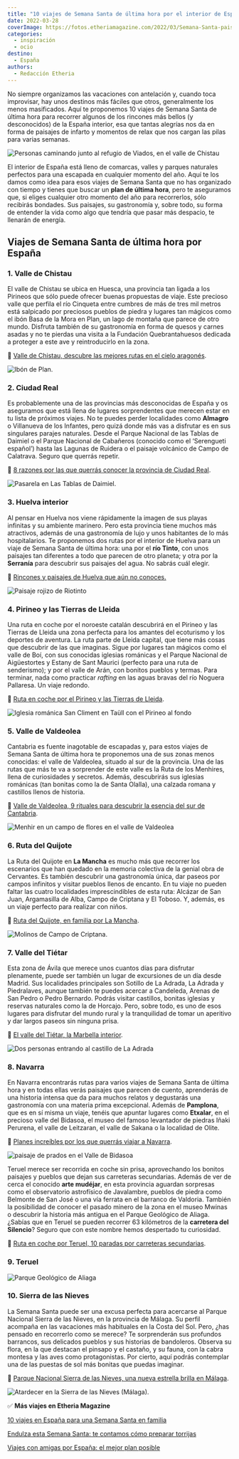 ```yaml
---
title: "10 viajes de Semana Santa de última hora por el interior de España"
date: 2022-03-28
coverImage: https://fotos.etheriamagazine.com/2022/03/Semana-Santa-paisajes-del-valle-del-Bidasoa.jpg
categories: 
  - inspiración
  - ocio
destino: 
  - España
authors: 
  - Redacción Etheria
---
```


No siempre organizamos las vacaciones con antelación y, cuando toca improvisar, hay unos 
destinos más fáciles que otros, generalmente los menos masificados. Aquí te proponemos 
10 viajes de Semana Santa de última hora para recorrer algunos de los rincones más 
bellos (y desconocidos) de la España interior, esa que tantas alegrías nos da en forma 
de paisajes de infarto y momentos de relax que nos cargan las pilas para varias semanas. 

![Personas caminando junto al refugio de Viados, en el valle de Chistau](https://fotos.etheriamagazine.com/2022/03/Semana-Santa-valle-chistau-Bordas-refugio-de-VIADOS.jpg "Senderismo en el valle de Chistau, un planazo en Semana Santa.")

El interior de España está lleno de comarcas, valles y parques naturales perfectos para 
una escapada en cualquier momento del año. Aquí te los damos como idea para esos viajes 
de Semana Santa que no has organizado con tiempo y tienes que buscar un **plan de última 
hora**, pero te aseguramos que, si eliges cualquier otro momento del año para 
recorrerlos, sólo recibirás bondades. Sus paisajes, su gastronomía y, sobre todo, su 
forma de entender la vida como algo que tendría que pasar más despacio, te llenarán de 
energía. 

## Viajes de Semana Santa de última hora por España

### 1\. Valle de Chistau

El valle de Chistau se ubica en Huesca, una provincia tan ligada a los Pirineos que sólo 
puede ofrecer buenas propuestas de viaje. Este precioso valle que perfila el río 
Cinqueta entre cumbres de más de tres mil metros está salpicado por preciosos pueblos de 
piedra y lugares tan mágicos como el ibón Basa de la Mora en Plan, un lago de montaña 
que parece de otro mundo. Disfruta también de su gastronomía en forma de quesos y carnes 
asadas y no te pierdas una visita a la Fundación Quebrantahuesos dedicada a proteger a 
este ave y reintroducirlo en la zona. 

📍 [Valle de Chistau, descubre las mejores rutas en el cielo 
aragonés](https://etheriamagazine.com/2021/12/07/valle-de-chistau-huesca/). 

![Ibón de Plan.](https://fotos.etheriamagazine.com/2022/03/Semana-Santa-valle-Chistau-Ibon-de-Plan.jpg "Ibón de Plan.")

### 2\. Ciudad Real

Es probablemente una de las provincias más desconocidas de España y os aseguramos que 
está llena de lugares sorprendentes que merecen estar en tu lista de próximos viajes. No 
te puedes perder localidades como **Almagro** o Villanueva de los Infantes, pero quizá 
donde más vas a disfrutar es en sus singulares parajes naturales. Desde el Parque 
Nacional de las Tablas de Daimiel o el Parque Nacional de Cabañeros (conocido como el 
‘Serengueti español’) hasta las Lagunas de Ruidera o el paisaje volcánico de Campo de 
Calatrava. Seguro que querrás repetir. 

📍 [8 razones por las que querrás conocer la provincia de Ciudad 
Real](https://etheriamagazine.com/2020/11/10/mejores-rutas-en-ciudad-real/). 

![Pasarela en Las Tablas de Daimiel.](https://fotos.etheriamagazine.com/2022/03/Semana-Santa-ciudad-real-Tablas-de-Daimiel.jpg "Amanecer en Las Tablas de Daimiel (Ciudad Real).")

### 3\. Huelva interior

Al pensar en Huelva nos viene rápidamente la imagen de sus playas infinitas y su 
ambiente marinero. Pero esta provincia tiene muchos más atractivos, además de una 
gastronomía de lujo y unos habitantes de lo más hospitalarios. Te proponemos dos rutas 
por el interior de Huelva para un viaje de Semana Santa de última hora: una por el **río 
Tinto**, con unos paisajes tan diferentes a todo que parecen de otro planeta; y otra por 
la **Serranía** para descubrir sus paisajes del agua. No sabrás cuál elegir. 

📍 [Rincones y paisajes de Huelva que aún no 
conoces.](https://etheriamagazine.com/2022/03/21/rincones-desconocidos-de-huelva-provincia/) 

![Paisaje rojizo de Riotinto](https://fotos.etheriamagazine.com/2022/03/Semana-Santa-Viajar-a-Marte-Huelva.jpg "Viajar a Marte sin salir de Huelva. © Yolanda Cardo")

### 4\. Pirineo y las Tierras de Lleida

Una ruta en coche por el noroeste catalán descubrirá en el Pirineo y las Tierras de 
Lleida una zona perfecta para los amantes del ecoturismo y los deportes de aventura. La 
ruta parte de Lleida capital, que tiene más cosas que descubrir de las que imaginas. 
Sigue por lugares tan mágicos como el valle de Boí, con sus conocidas iglesias románicas 
y el Parque Nacional de Aigüestortes y Estany de Sant Maurici (perfecto para una ruta de 
senderismo); y por el valle de Arán, con bonitos pueblos y termas. Para terminar, nada 
como practicar _rafting_ en las aguas bravas del río Noguera Pallaresa. Un viaje 
redondo. 

📍 [Ruta en coche por el Pirineo y las Tierras de 
Lleida](https://etheriamagazine.com/2022/02/07/ruta-en-coche-pirineo-tierras-lleida/). 

![Iglesia románica San Climent en Taüll con el Pirineo al fondo](https://fotos.etheriamagazine.com/2022/03/Semana-Santa-Taull-iglesia-de-Sant-Climent.jpg "Iglesia de Sant Climent, en Taüll. © Pedro Grifol")

### 5\. Valle de Valdeolea

Cantabria es fuente inagotable de escapadas y, para estos viajes de Semana Santa de 
última hora te proponemos una de sus zonas menos conocidas: el valle de Valdeolea, 
situado al sur de la provincia. Una de las rutas que más te va a sorprender de este 
valle es la Ruta de los Menhires, llena de curiosidades y secretos. Además, descubrirás 
sus iglesias románicas (tan bonitas como la de Santa Olalla), una calzada romana y 
castillos llenos de historia. 

📍 [Valle de Valdeolea, 9 rituales para descubrir la esencia del sur de 
Cantabria](https://etheriamagazine.com/2021/06/04/que-ver-en-valle-de-valdeolea-cantabria/). 

![Menhir en un campo de flores en el valle de Valdeolea](https://fotos.etheriamagazine.com/2022/03/Semana-Santa-cantabria-valdeolea-menhir.jpg "Menhir en el valle de Valdeolea.")

### 6\. Ruta del Quijote

La Ruta del Quijote en **La Mancha** es mucho más que recorrer los escenarios que han 
quedado en la memoria colectiva de la genial obra de Cervantes. Es también descubrir una 
gastronomía única, dar paseos por campos infinitos y visitar pueblos llenos de encanto. 
En tu viaje no pueden faltar las cuatro localidades imprescindibles de esta ruta: 
Alcázar de San Juan, Argamasilla de Alba, Campo de Criptana y El Toboso. Y, además, es 
un viaje perfecto para realizar con niños. 

📍 [Ruta del Quijote, en familia por La 
Mancha](https://etheriamagazine.com/2021/01/29/ruta-del-quijote-en-familia-por-la-mancha/). 

![Molinos de Campo de Criptana.](https://fotos.etheriamagazine.com/2022/03/Semana-Santa-ruta-quijote-campo-criptana.jpg "Molinos de Campo de Criptana.")

### 7\. Valle del Tiétar

Esta zona de Ávila que merece unos cuantos días para disfrutar plenamente, puede ser 
también un lugar de excursiones de un día desde Madrid. Sus localidades principales son 
Sotillo de La Adrada, La Adrada y Piedralaves, aunque también te puedes acercar a 
Candeleda, Arenas de San Pedro o Pedro Bernardo. Podrás visitar castillos, bonitas 
iglesias y reservas naturales como la de Horcajo. Pero, sobre todo, es uno de esos 
lugares para disfrutar del mundo rural y la tranquilidad de tomar un aperitivo y dar 
largos paseos sin ninguna prisa. 

📍 [El valle del Tiétar, la Marbella 
interior](https://etheriamagazine.com/2020/08/19/valle-tietar-sotillo-adrada-piedralaves/). 

![Dos personas entrando al castillo de La Adrada](https://fotos.etheriamagazine.com/2022/03/Semana-Santa-castillo-adrada.jpg "Entrada del castillo de La Adrada. © Etheria Magazine")

### 8\. Navarra

En Navarra encontrarás rutas para varios viajes de Semana Santa de última hora y en 
todas ellas verás paisajes que parecen de cuento, aprenderás de una historia intensa que 
da para muchos relatos y degustarás una gastronomía con una materia prima excepcional. 
Además de **Pamplona**, que es en sí misma un viaje, tenéis que apuntar lugares como 
**Etxalar**, en el precioso valle del Bidasoa, el museo del famoso levantador de piedras 
Iñaki Perurena, el valle de Leitzaran, el valle de Sakana o la localidad de Olite. 

📍 [Planes increíbles por los que querrás viajar a 
Navarra](https://etheriamagazine.com/2021/12/23/planes-en-navarra-con-amigas/). 

![paisaje de prados en el Valle de Bidasoa](https://fotos.etheriamagazine.com/2022/03/Semana-Santa-paisajes-del-valle-del-Bidasoa.jpg "Valle de Bidasoa. © Yolanda Cardo")

Teruel merece ser recorrida en coche sin prisa, aprovechando los bonitos paisajes y 
pueblos que dejan sus carreteras secundarias. Además de ver de cerca el conocido **arte 
mudéjar**, en esta provincia aguardan sorpresas como el observatorio astrofísico de 
Javalambre, pueblos de piedra como Belmonte de San José o una vía ferrata en el barranco 
de Valdoria. También la posibilidad de conocer el pasado minero de la zona en el museo 
Mwinas o descubrir la historia más antigua en el Parque Geológico de Aliaga. ¿Sabías que 
en Teruel se pueden recorrer 63 kilómetros de la **carretera del Silencio**? Seguro que 
con este nombre hemos despertado tu curiosidad. 

📍 [Ruta en coche por Teruel, 10 paradas por carreteras 
secundarias](https://etheriamagazine.com/2021/10/12/ruta-en-coche-por-teruel/). 

### 9\. Teruel

![Parque Geológico de Aliaga](https://fotos.etheriamagazine.com/2022/03/Semana-Santa-Parque-Geologico-de-Aliaga-y-pueblo-de-Aliaga.jpg "Parque Geológico de Aliaga.")

### 10\. Sierra de las Nieves

La Semana Santa puede ser una excusa perfecta para acercarse al Parque Nacional Sierra 
de las Nieves, en la provincia de Málaga. Su perfil acompaña en las vacaciones más 
habituales en la Costa del Sol. Pero, ¿has pensado en recorrerlo como se merece? Te 
sorprenderán sus profundos barrancos, sus delicados pueblos y sus historias de 
bandoleros. Observa su flora, en la que destacan el pinsapo y el castaño, y su fauna, 
con la cabra montesa y las aves como protagonistas. Por cierto, aquí podrás contemplar 
una de las puestas de sol más bonitas que puedas imaginar. 

📍 [Parque Nacional Sierra de las Nieves, una nueva estrella brilla en 
Málaga](https://etheriamagazine.com/2021/06/26/revista-viajes-que-ver-parque-sierra-de-nieves/). 

![Atardecer en la Sierra de las Nieves (Málaga).](https://fotos.etheriamagazine.com/2022/03/Semana-Santa-puesta-sol-sierra-nieves.jpg "Atardecer en la Sierra de las Nieves (Málaga).")

✅ **Más viajes en Etheria Magazine** 

[10 viajes en España para una Semana Santa en 
familia](https://etheriamagazine.com/2020/02/13/10-viajes-en-espana-para-semana-santa-en-familia/) 

[Endulza esta Semana Santa: te contamos cómo preparar 
torrijas](https://etheriamagazine.com/2021/03/17/como-preparar-torrijas-postres-semana-santa/) 

[Viajes con amigas por España: el mejor plan 
posible](https://etheriamagazine.com/2021/09/01/viajes-con-amigas-por-espana-costa-e-interior/)
